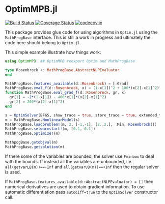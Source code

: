 # OptimMPB.jl

[![Build Status](https://travis-ci.org/gragusa/OptimMPB.jl.svg?branch=master)](https://travis-ci.org/gragusa/OptimMPB.jl) [![Coverage Status](https://coveralls.io/repos/gragusa/OptimMPB.jl/badge.svg?branch=master&service=github)](https://coveralls.io/github/gragusa/OptimMPB.jl?branch=master) [![codecov.io](http://codecov.io/github/gragusa/OptimMPB.jl/coverage.svg?branch=master)](http://codecov.io/github/gragusa/OptimMPB.jl?branch=master)

This package provides glue code for using algorithms in `Optim.jl` using the `MathProgBase` interface. This is still a work in progress and ultimately the code here should belong to `Optim.jl`.

This simple example illustrate how things work:

```julia
using OptimMPB  ## OptimMPB reexport Optim and MathProgBase

type Rosenbrock <: MathProgBase.AbstractNLPEvaluator
end

MathProgBase.features_available(d::Rosenbrock) = [:Grad]
MathProgBase.eval_f(d::Rosenbrock, x) = (1-x[1])^2 + 100*(x[2]-x[1]^2)^2
function MathProgBase.eval_grad_f(d::Rosenbrock, gr, x)  
  gr[1] = -2*(1-x[1]) - 400*x[1]*(x[2]-x[1]^2)
  gr[2] = 200*(x[2]-x[1]^2)
end

s = OptimSolver(BFGS, show_trace = true, store_trace = true, extended_trace = true)
m = MathProgBase.NonlinearModel(s)
MathProgBase.loadproblem!(m, 2, [-1,-1], [2.,2.], :Min, Rosenbrock())
MathProgBase.setwarmstart!(m, [0.1,-0.1])
MathProgBase.optimize!(m)

MathpogBase.getobjval(m)
MathProgBase.getsolution(m)

```

If there some of the variables are bounded, the solver use `Fminbox` to deal with the bounds. If instead all the variables are unbounded, i.e. `all(getvarLB(m))==-Inf` and `all(getvarUB(m))==+Inf` then the regular solver is used.

If `MathProgBase.features_available(d::AbstractNLPEvaluator) = []` then numerical derivatives are used to obtain gradient information. To use automatic differentiation pass `autodiff=true` to the `OptimSolver` constructor call.
